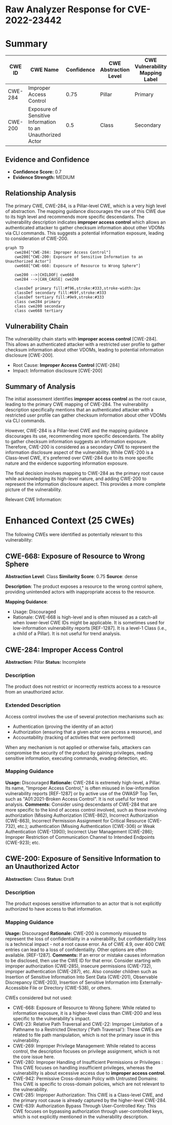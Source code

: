 # Raw Analyzer Response for CVE-2022-23442

# Summary
| CWE ID | CWE Name | Confidence | CWE Abstraction Level | CWE Vulnerability Mapping Label | CWE-Vulnerability Mapping Notes |
|---|---|---|---|---|---|
| CWE-284 | Improper Access Control | 0.75 | Pillar | Primary | Discouraged |
| CWE-200 | Exposure of Sensitive Information to an Unauthorized Actor | 0.5 | Class | Secondary | Discouraged |

## Evidence and Confidence

*   **Confidence Score:** 0.7
*   **Evidence Strength:** MEDIUM

## Relationship Analysis
The primary CWE, CWE-284, is a Pillar-level CWE, which is a very high level of abstraction. The mapping guidance discourages the use of this CWE due to its high level and recommends more specific descendants. The vulnerability description indicates **improper access control** which allows an authenticated attacker to gather checksum information about other VDOMs via CLI commands. This suggests a potential information exposure, leading to consideration of CWE-200.

```mermaid
graph TD
    cwe284["CWE-284: Improper Access Control"]
    cwe200["CWE-200: Exposure of Sensitive Information to an Unauthorized Actor"]
    cwe668["CWE-668: Exposure of Resource to Wrong Sphere"]

    cwe200 -->|CHILDOF| cwe668
    cwe284 -->|CAN_CAUSE| cwe200
    
    classDef primary fill:#f96,stroke:#333,stroke-width:2px
    classDef secondary fill:#69f,stroke:#333
    classDef tertiary fill:#9e9,stroke:#333
    class cwe284 primary
    class cwe200 secondary
    class cwe668 tertiary
```

## Vulnerability Chain
The vulnerability chain starts with **improper access control** [CWE-284]. This allows an authenticated attacker with a restricted user profile to gather checksum information about other VDOMs, leading to potential information disclosure [CWE-200].
- Root Cause: **Improper Access Control** [CWE-284]
- Impact: Information disclosure [CWE-200]

## Summary of Analysis
The initial assessment identifies **improper access control** as the root cause, leading to the primary CWE mapping of CWE-284. The vulnerability description specifically mentions that an authenticated attacker with a restricted user profile can gather checksum information about other VDOMs via CLI commands.

However, CWE-284 is a Pillar-level CWE and the mapping guidance discourages its use, recommending more specific descendants. The ability to gather checksum information suggests an information exposure. Therefore, CWE-200 is considered as a secondary CWE to represent the information disclosure aspect of the vulnerability. While CWE-200 is a Class-level CWE, it's preferred over CWE-284 due to its more specific nature and the evidence supporting information exposure.

The final decision involves mapping to CWE-284 as the primary root cause while acknowledging its high-level nature, and adding CWE-200 to represent the information disclosure aspect. This provides a more complete picture of the vulnerability.

Relevant CWE Information:

# Enhanced Context (25 CWEs)
The following CWEs were identified as potentially relevant to this vulnerability:

## CWE-668: Exposure of Resource to Wrong Sphere
**Abstraction Level**: Class
**Similarity Score**: 0.75
**Source**: dense

**Description**:
The product exposes a resource to the wrong control sphere, providing unintended actors with inappropriate access to the resource.

**Mapping Guidance**:
- Usage: Discouraged
- Rationale: CWE-668 is high-level and is often misused as a catch-all when lower-level CWE IDs might be applicable. It is sometimes used for low-information vulnerability reports [REF-1287]. It is a level-1 Class (i.e., a child of a Pillar). It is not useful for trend analysis.

## CWE-284: Improper Access Control
**Abstraction:** Pillar
**Status:** Incomplete

### Description
The product does not restrict or incorrectly restricts access to a resource from an unauthorized actor.

### Extended Description
Access control involves the use of several protection mechanisms such as:
  - Authentication (proving the identity of an actor)
  - Authorization (ensuring that a given actor can access a resource), and
  - Accountability (tracking of activities that were performed)

When any mechanism is not applied or otherwise fails, attackers can compromise the security of the product by gaining privileges, reading sensitive information, executing commands, evading detection, etc.

### Mapping Guidance
**Usage:** Discouraged
**Rationale:** CWE-284 is extremely high-level, a Pillar. Its name, "Improper Access Control," is often misused in low-information vulnerability reports [REF-1287] or by active use of the OWASP Top Ten, such as "A01:2021-Broken Access Control". It is not useful for trend analysis.
**Comments:** Consider using descendants of CWE-284 that are more specific to the kind of access control involved, such as those involving authorization (Missing Authorization (CWE-862), Incorrect Authorization (CWE-863), Incorrect Permission Assignment for Critical Resource (CWE-732), etc.); authentication (Missing Authentication (CWE-306) or Weak Authentication (CWE-1390)); Incorrect User Management (CWE-286); Improper Restriction of Communication Channel to Intended Endpoints (CWE-923); etc.

## CWE-200: Exposure of Sensitive Information to an Unauthorized Actor
**Abstraction:** Class
**Status:** Draft

### Description
The product exposes sensitive information to an actor that is not explicitly authorized to have access to that information.

### Mapping Guidance
**Usage:** Discouraged
**Rationale:** CWE-200 is commonly misused to represent the loss of confidentiality in a vulnerability, but confidentiality loss is a technical impact - not a root cause error. As of CWE 4.9, over 400 CWE entries can lead to a loss of confidentiality. Other options are often available. [REF-1287].
**Comments:** If an error or mistake causes information to be disclosed, then use the CWE ID for that error. Consider starting with improper authorization (CWE-285), insecure permissions (CWE-732), improper authentication (CWE-287), etc. Also consider children such as Insertion of Sensitive Information Into Sent Data (CWE-201), Observable Discrepancy (CWE-203), Insertion of Sensitive Information into Externally-Accessible File or Directory (CWE-538), or others.

CWEs considered but not used:

- CWE-668: Exposure of Resource to Wrong Sphere: While related to information exposure, it is a higher-level class than CWE-200 and less specific to the vulnerability's impact.
- CWE-23: Relative Path Traversal and CWE-22: Improper Limitation of a Pathname to a Restricted Directory ('Path Traversal'): These CWEs are related to file path manipulation, which is not the primary issue in this vulnerability.
- CWE-269: Improper Privilege Management: While related to access control, the description focuses on privilege assignment, which is not the core issue here.
- CWE-280: Improper Handling of Insufficient Permissions or Privileges : This CWE focuses on handling insufficient privileges, whereas the vulnerability is about excessive access due to **improper access control**.
- CWE-942: Permissive Cross-domain Policy with Untrusted Domains: This CWE is specific to cross-domain policies, which are not relevant to the vulnerability.
- CWE-285: Improper Authorization: This CWE is a Class-level CWE, and the primary root cause is already captured by the higher-level CWE-284.
- CWE-639: Authorization Bypass Through User-Controlled Key: This CWE focuses on bypassing authorization through user-controlled keys, which is not explicitly mentioned in the vulnerability description.